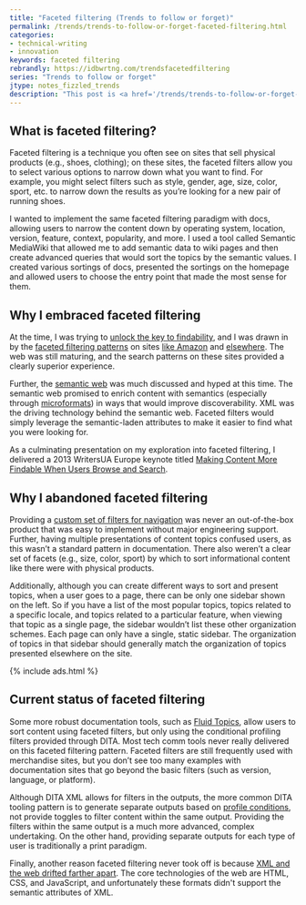 ```yaml
---
title: "Faceted filtering (Trends to follow or forget)"
permalink: /trends/trends-to-follow-or-forget-faceted-filtering.html
categories:
- technical-writing
- innovation
keywords: faceted filtering
rebrandly: https://idbwrtng.com/trendsfacetedfiltering
series: "Trends to follow or forget"
jtype: notes_fizzled_trends
description: "This post is <a href='/trends/trends-to-follow-or-forget-intro.html'>part of a series</a> that explores tech comm trends that I've either followed or forgotten, and why. The overall goal is to better understand the reasons that drive trend adoption or abandonment in my personal career. This post focuses on faceted filtering."
---
```


## What is faceted filtering?

Faceted filtering is a technique you often see on sites that sell physical products (e.g., shoes, clothing); on these sites, the faceted filters allow you to select various options to narrow down what you want to find. For example, you might select filters such as style, gender, age, size, color, sport, etc. to narrow down the results as you’re looking for a new pair of running shoes.

I wanted to implement the same faceted filtering paradigm with docs, allowing users to narrow the content down by operating system, location, version, feature, context, popularity, and more. I used a tool called Semantic MediaWiki that allowed me to add semantic data to wiki pages and then create advanced queries that would sort the topics by the semantic values. I created various sortings of docs, presented the sortings on the homepage and allowed users to choose the entry point that made the most sense for them.

## Why I embraced faceted filtering

At the time, I was trying to [unlock the key to findability](/2010/05/17/new-series-organizing-content-organizing-content-1/), and I was drawn in by the [faceted filtering patterns](/2010/05/17/25-facets-for-navigation-organizing-content-5/) on sites [like Amazon](/2010/05/20/faceted-classification-faceted-search-organizing-content-6/) and [elsewhere](/2013/05/29/can-help-content-have-recognizable-facets/). The web was still maturing, and the search patterns on these sites provided a clearly superior experience.

Further, the [semantic web](/2010/06/10/the-semantic-web-and-content-findability-interview-with-patrick-warrant-organizing-content-14/) was much discussed and hyped at this time. The semantic web promised to enrich content with semantics (especially through [microformats](/2007/03/11/microformats-and-the-semantic-web/)) in ways that would improve discoverability. XML was the driving technology behind the semantic web. Faceted filters would simply leverage the semantic-laden attributes to make it easier to find what you were looking for.

As a culminating presentation on my exploration into faceted filtering, I delivered a 2013 WritersUA Europe keynote titled [Making Content More Findable When Users Browse and Search](/2013/06/24/recording-of-making-content-more-findable-when-users-browse-and-search-ua-europe-presentation/).

## Why I abandoned faceted filtering

Providing a [custom set of filters for navigation](/2010/05/21/implementing-faceted-classificationsearch-with-a-help-authoring-tool-organizing-content-7/) was never an out-of-the-box product that was easy to implement without major engineering support. Further, having multiple presentations of content topics confused users, as this wasn’t a standard pattern in documentation. There also weren’t a clear set of facets (e.g., size, color, sport) by which to sort informational content like there were with physical products.

Additionally, although you can create different ways to sort and present topics, when a user goes to a page, there can be only one sidebar shown on the left. So if you have a list of the most popular topics, topics related to a specific locale, and topics related to a particular feature, when viewing that topic as a single page, the sidebar wouldn’t list these other organization schemes. Each page can only have a single, static sidebar. The organization of topics in that sidebar should generally match the organization of topics presented elsewhere on the site.

{% include ads.html %}

## Current status of faceted filtering

Some more robust documentation tools, such as [Fluid Topics](https://www.fluidtopics.com/), allow users to sort content using faceted filters, but only using the conditional profiling filters provided through DITA. Most tech comm tools never really delivered on this faceted filtering pattern. Faceted filters are still frequently used with merchandise sites, but you don’t see too many examples with documentation sites that go beyond the basic filters (such as version, language, or platform).

Although DITA XML allows for filters in the outputs, the more common DITA tooling pattern is to generate separate outputs based on [profile conditions](/conditional_profiling/), not provide toggles to filter content within the same output. Providing the filters within the same output is a much more advanced, complex undertaking. On the other hand, providing separate outputs for each type of user is traditionally a print paradigm.

Finally, another reason faceted filtering never took off is because [XML and the web drifted farther apart](/2015/02/13/xml-and-the-web-drifting-farther-apart/). The core technologies of the web are HTML, CSS, and JavaScript, and unfortunately these formats didn't support the semantic attributes of XML.
